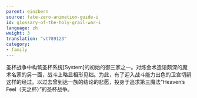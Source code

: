```yaml
---
parent: einzbern
source: fate-zero-animation-guide-i
id: glossary-of-the-holy-grail-war-i
language: zh
weight: 3
translation: "vt789123"
category:
- family
---
```


圣杯战争中构筑圣杯系统[System]的初始的御三家之一。对炼金术造诣颇深的魔术名家的另一面，战斗上略显相形见绌。为此，有了迎入战斗能力出色的卫宫切嗣这样的经过。以过去曾到达一族的结论的悲愿，投身于追求第三魔法“Heaven’s Feel（天之杯）”的圣杯战争。
